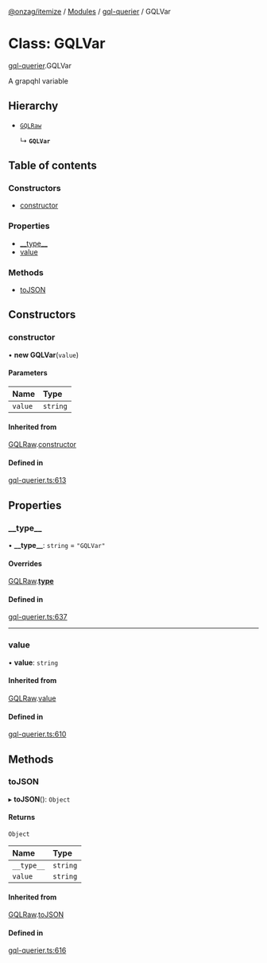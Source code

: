 [@onzag/itemize](../README.md) / [Modules](../modules.md) / [gql-querier](../modules/gql_querier.md) / GQLVar

# Class: GQLVar

[gql-querier](../modules/gql_querier.md).GQLVar

A grapqhl variable

## Hierarchy

- [`GQLRaw`](gql_querier.GQLRaw.md)

  ↳ **`GQLVar`**

## Table of contents

### Constructors

- [constructor](gql_querier.GQLVar.md#constructor)

### Properties

- [\_\_type\_\_](gql_querier.GQLVar.md#__type__)
- [value](gql_querier.GQLVar.md#value)

### Methods

- [toJSON](gql_querier.GQLVar.md#tojson)

## Constructors

### constructor

• **new GQLVar**(`value`)

#### Parameters

| Name | Type |
| :------ | :------ |
| `value` | `string` |

#### Inherited from

[GQLRaw](gql_querier.GQLRaw.md).[constructor](gql_querier.GQLRaw.md#constructor)

#### Defined in

[gql-querier.ts:613](https://github.com/onzag/itemize/blob/a24376ed/gql-querier.ts#L613)

## Properties

### \_\_type\_\_

• **\_\_type\_\_**: `string` = `"GQLVar"`

#### Overrides

[GQLRaw](gql_querier.GQLRaw.md).[__type__](gql_querier.GQLRaw.md#__type__)

#### Defined in

[gql-querier.ts:637](https://github.com/onzag/itemize/blob/a24376ed/gql-querier.ts#L637)

___

### value

• **value**: `string`

#### Inherited from

[GQLRaw](gql_querier.GQLRaw.md).[value](gql_querier.GQLRaw.md#value)

#### Defined in

[gql-querier.ts:610](https://github.com/onzag/itemize/blob/a24376ed/gql-querier.ts#L610)

## Methods

### toJSON

▸ **toJSON**(): `Object`

#### Returns

`Object`

| Name | Type |
| :------ | :------ |
| `__type__` | `string` |
| `value` | `string` |

#### Inherited from

[GQLRaw](gql_querier.GQLRaw.md).[toJSON](gql_querier.GQLRaw.md#tojson)

#### Defined in

[gql-querier.ts:616](https://github.com/onzag/itemize/blob/a24376ed/gql-querier.ts#L616)
